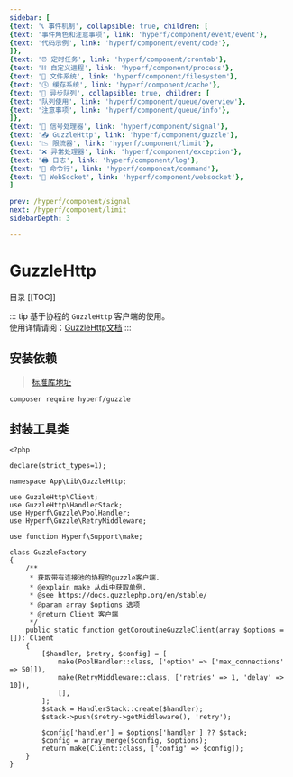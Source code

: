 ```yaml
---
sidebar: [
{text: '📞 事件机制', collapsible: true, children: [
{text: '事件角色和注意事项', link: 'hyperf/component/event/event'},
{text: '代码示例', link: 'hyperf/component/event/code'},
]},
{text: '⏰ 定时任务', link: 'hyperf/component/crontab'},
{text: '⛓ 自定义进程', link: 'hyperf/component/process'},
{text: '📝 文件系统', link: 'hyperf/component/filesystem'},
{text: '🕓 缓存系统', link: 'hyperf/component/cache'},
{text: '📩 异步队列', collapsible: true, children: [
{text: '队列使用', link: 'hyperf/component/queue/overview'},
{text: '注意事项', link: 'hyperf/component/queue/info'},
]},
{text: '🚦 信号处理器', link: 'hyperf/component/signal'},
{text: '📤 GuzzleHttp', link: 'hyperf/component/guzzle'},
{text: '📉 限流器', link: 'hyperf/component/limit'},
{text: '❌ 异常处理器', link: 'hyperf/component/exception'},
{text: '🖨 日志', link: 'hyperf/component/log'},
{text: '📡 命令行', link: 'hyperf/component/command'},
{text: '🔁 WebSocket', link: 'hyperf/component/websocket'},
]

prev: /hyperf/component/signal
next: /hyperf/component/limit
sidebarDepth: 3

---
```


# GuzzleHttp

目录
[[TOC]]

::: tip
基于协程的 `GuzzleHttp` 客户端的使用。 \
使用详情请阅：[GuzzleHttp文档](https://guzzle-cn.readthedocs.io/zh_CN/latest/overview.html)
:::

## 安装依赖

> [标准库地址](https://packagist.org/packages/hyperf/guzzle)

```shell:no-line-numbers
composer require hyperf/guzzle
```

## 封装工具类

```php:no-line-numbers
<?php

declare(strict_types=1);

namespace App\Lib\GuzzleHttp;

use GuzzleHttp\Client;
use GuzzleHttp\HandlerStack;
use Hyperf\Guzzle\PoolHandler;
use Hyperf\Guzzle\RetryMiddleware;

use function Hyperf\Support\make;

class GuzzleFactory
{
    /**
     * 获取带有连接池的协程的guzzle客户端.
     * @explain make 从di中获取单例.
     * @see https://docs.guzzlephp.org/en/stable/
     * @param array $options 选项
     * @return Client 客户端
     */
    public static function getCoroutineGuzzleClient(array $options = []): Client
    {
        [$handler, $retry, $config] = [
            make(PoolHandler::class, ['option' => ['max_connections' => 50]]),
            make(RetryMiddleware::class, ['retries' => 1, 'delay' => 10]),
            [],
        ];
        $stack = HandlerStack::create($handler);
        $stack->push($retry->getMiddleware(), 'retry');

        $config['handler'] = $options['handler'] ?? $stack;
        $config = array_merge($config, $options);
        return make(Client::class, ['config' => $config]);
    }
}

```